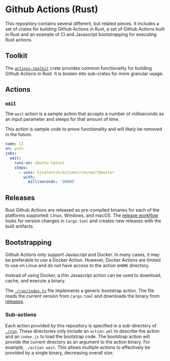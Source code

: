 # Github Actions (Rust)

This repository contains several different, but related pieces. It includes
a set of crates for building Github Actions in Rust, a set of Github Actions
built in Rust and an example of CI and Javascript bootstrapping for executing
Rust actions.

## Toolkit

The [`actions-toolkit`][actions-toolkit] crate provides common functionality for building
Github Actions in Rust. It is broken into sub-crates for more granular
usage.

## Actions

### [`wait`](./src/action/wait.rs)

The `wait` action is a sample action that accepts a number of milliseconds
as an input parameter and sleeps for that amount of time.

This action is sample code to prove functionality and will likely be removed
in the future.

```yaml
name: CI
on: push
jobs:
  wait:
    runs-on: ubuntu-latest
    steps:
      - uses: kjvalencik/actions/run/wait@master
        with:
          milliseconds: '10000'
```

## Releases

Rust Github Actions are released as pre-compiled binaries for each of the
platforms supported: Linux, Windows, and macOS. The [release workflow][workflow]
looks for version changes in `Cargo.toml` and creates new releases with
the built artifacts.

## Bootstrapping

Github Actions only support Javascript and Docker. In many cases, it may be
preferable to use a Docker Action. However, Docker Actions are limited to use
on Linux and do not have access to the action `$HOME` directory.

Instead of using Docker, a thin Javascript action can be used to download,
cache, and execute a binary.

The [`./run/index.ts`](./run/index.ts) file implements a generic bootstrap
action. The file reads the current version from `Cargo.toml` and downloads
the binary from [releases][releases].

### Sub-actions

Each action provided by this repository is specified in a sub-directory of
[`./run`](./run). These directories only include an `action.yml` to describe
the action and an `index.js` to load the bootstrap code. The bootstrap
action will provide the current directory as an argument to the action
binary. For example, `./action wait`. This allows multiple actions to
effectively be provided by a single binary, decreasing overall size.

[actions-toolkit]: ./crates/toolkit
[releases]: https://github.com/kjvalencik/actions/releases
[workflow]: ./.github/workflows/release.yaml
